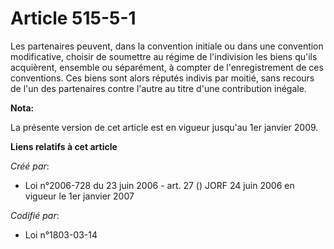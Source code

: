 # Article 515-5-1

Les partenaires peuvent, dans la convention initiale ou dans une convention modificative, choisir de soumettre au régime de
l'indivision les biens qu'ils acquièrent, ensemble ou séparément, à compter de l'enregistrement de ces conventions. Ces biens
sont alors réputés indivis par moitié, sans recours de l'un des partenaires contre l'autre au titre d'une contribution
inégale.

**Nota:**

La présente version de cet article est en vigueur jusqu'au 1er janvier 2009.

**Liens relatifs à cet article**

_Créé par_:

  - Loi n°2006-728 du 23 juin 2006 - art. 27 () JORF 24 juin 2006 en vigueur le 1er janvier 2007

_Codifié par_:

  - Loi n°1803-03-14
